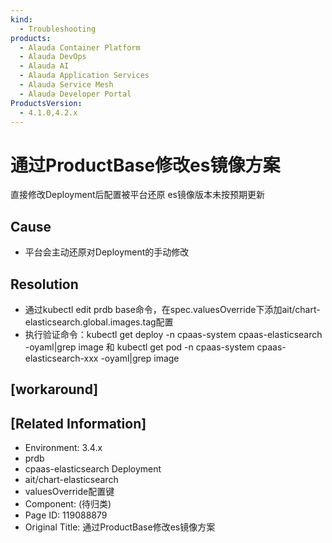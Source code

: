 ```yaml
---
kind:
  - Troubleshooting
products:
  - Alauda Container Platform
  - Alauda DevOps
  - Alauda AI
  - Alauda Application Services
  - Alauda Service Mesh
  - Alauda Developer Portal
ProductsVersion:
  - 4.1.0,4.2.x
---
```

<!-- A type of document that involves encountering a fault, diagnosing it, performing root cause analysis, and providing solutions. -->

# 通过ProductBase修改es镜像方案

直接修改Deployment后配置被平台还原 es镜像版本未按预期更新

## Cause
- 平台会主动还原对Deployment的手动修改

## Resolution
- 通过kubectl edit prdb base命令，在spec.valuesOverride下添加ait/chart-elasticsearch.global.images.tag配置
- 执行验证命令：kubectl get deploy -n cpaas-system cpaas-elasticsearch -oyaml|grep image 和 kubectl get pod -n cpaas-system cpaas-elasticsearch-xxx -oyaml|grep image

## [workaround]

## [Related Information]
- Environment: 3.4.x
- prdb
- cpaas-elasticsearch Deployment
- ait/chart-elasticsearch
- valuesOverride配置键
- Component: (待归类)
- Page ID: 119088879
- Original Title: 通过ProductBase修改es镜像方案
